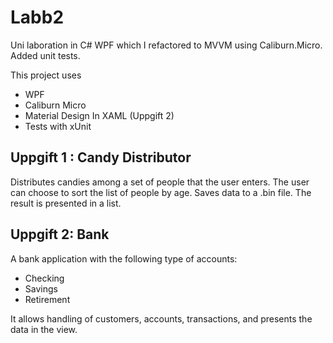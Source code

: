 # Labb2
Uni laboration in C# WPF which I refactored to MVVM using Caliburn.Micro.
Added unit tests.

This project uses
 - WPF
 - Caliburn Micro
 - Material Design In XAML (Uppgift 2)
 - Tests with xUnit

## Uppgift 1 : Candy Distributor
Distributes candies among a set of people that the user enters.
The user can choose to sort the list of people by age. Saves data to a .bin file.
The result is presented in a list.

## Uppgift 2: Bank
A bank application with the following type of accounts:
 - Checking
 - Savings 
 - Retirement
 
 It allows handling of customers, accounts, transactions, and presents the data in the view.
